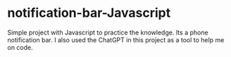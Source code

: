 # notification-bar-Javascript

Simple project with Javascript to practice the knowledge. Its a phone notification bar.
I also used the ChatGPT in this project as a tool to help me on code.